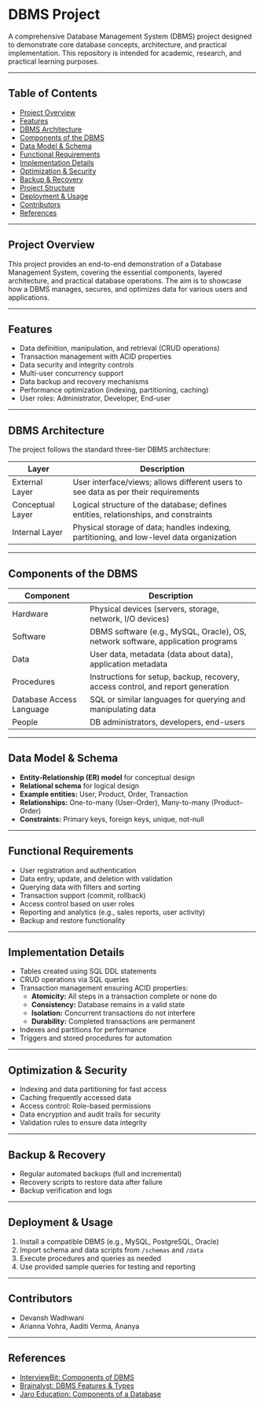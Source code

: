 # DBMS Project

A comprehensive Database Management System (DBMS) project designed to demonstrate core database concepts, architecture, and practical implementation. This repository is intended for academic, research, and practical learning purposes.

---

## Table of Contents

- [Project Overview](#project-overview)
- [Features](#features)
- [DBMS Architecture](#dbms-architecture)
- [Components of the DBMS](#components-of-the-dbms)
- [Data Model & Schema](#data-model--schema)
- [Functional Requirements](#functional-requirements)
- [Implementation Details](#implementation-details)
- [Optimization & Security](#optimization--security)
- [Backup & Recovery](#backup--recovery)
- [Project Structure](#project-structure)
- [Deployment & Usage](#deployment--usage)
- [Contributors](#contributors)
- [References](#references)

---

## Project Overview

This project provides an end-to-end demonstration of a Database Management System, covering the essential components, layered architecture, and practical database operations. The aim is to showcase how a DBMS manages, secures, and optimizes data for various users and applications.

---

## Features

- Data definition, manipulation, and retrieval (CRUD operations)
- Transaction management with ACID properties
- Data security and integrity controls
- Multi-user concurrency support
- Data backup and recovery mechanisms
- Performance optimization (indexing, partitioning, caching)
- User roles: Administrator, Developer, End-user

---

## DBMS Architecture

The project follows the standard three-tier DBMS architecture:

| Layer           | Description                                                                                   |
|-----------------|----------------------------------------------------------------------------------------------|
| External Layer  | User interface/views; allows different users to see data as per their requirements           |
| Conceptual Layer| Logical structure of the database; defines entities, relationships, and constraints          |
| Internal Layer  | Physical storage of data; handles indexing, partitioning, and low-level data organization    |

---

## Components of the DBMS

| Component               | Description                                                                                                   |
|-------------------------|--------------------------------------------------------------------------------------------------------------|
| Hardware                | Physical devices (servers, storage, network, I/O devices)                                                    |
| Software                | DBMS software (e.g., MySQL, Oracle), OS, network software, application programs                              |
| Data                    | User data, metadata (data about data), application metadata                                                  |
| Procedures              | Instructions for setup, backup, recovery, access control, and report generation                              |
| Database Access Language| SQL or similar languages for querying and manipulating data                                                  |
| People                  | DB administrators, developers, end-users                                                                     |

---

## Data Model & Schema

- **Entity-Relationship (ER) model** for conceptual design
- **Relational schema** for logical design
- **Example entities:** User, Product, Order, Transaction
- **Relationships:** One-to-many (User–Order), Many-to-many (Product–Order)
- **Constraints:** Primary keys, foreign keys, unique, not-null

---

## Functional Requirements

- User registration and authentication
- Data entry, update, and deletion with validation
- Querying data with filters and sorting
- Transaction support (commit, rollback)
- Access control based on user roles
- Reporting and analytics (e.g., sales reports, user activity)
- Backup and restore functionality

---

## Implementation Details

- Tables created using SQL DDL statements
- CRUD operations via SQL queries
- Transaction management ensuring ACID properties:
  - **Atomicity:** All steps in a transaction complete or none do
  - **Consistency:** Database remains in a valid state
  - **Isolation:** Concurrent transactions do not interfere
  - **Durability:** Completed transactions are permanent
- Indexes and partitions for performance
- Triggers and stored procedures for automation

---

## Optimization & Security

- Indexing and data partitioning for fast access
- Caching frequently accessed data
- Access control: Role-based permissions
- Data encryption and audit trails for security
- Validation rules to ensure data integrity

---

## Backup & Recovery

- Regular automated backups (full and incremental)
- Recovery scripts to restore data after failure
- Backup verification and logs


---

## Deployment & Usage

1. Install a compatible DBMS (e.g., MySQL, PostgreSQL, Oracle)
2. Import schema and data scripts from `/schemas` and `/data`
3. Execute procedures and queries as needed
4. Use provided sample queries for testing and reporting

---

## Contributors

- Devansh Wadhwani
- Arianna Vohra, Aaditi Verma, Ananya

---

## References

- [InterviewBit: Components of DBMS](https://www.interviewbit.com/blog/components-of-dbms/)
- [Brainalyst: DBMS Features & Types](https://brainalyst.com/blog/features-of-dbms/)
- [Jaro Education: Components of a Database](https://www.jaroeducation.com/blog/components-of-database/)



